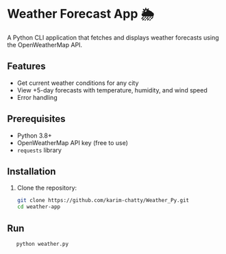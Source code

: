# Weather Forecast App 🌦️

A Python CLI application that fetches and displays weather forecasts using the OpenWeatherMap API.

## Features
- Get current weather conditions for any city
- View +5-day forecasts with temperature, humidity, and wind speed
- Error handling

## Prerequisites
- Python 3.8+
- OpenWeatherMap API key (free to use)
- `requests` library

## Installation
1. Clone the repository:
   ```bash
   git clone https://github.com/karim-chatty/Weather_Py.git
   cd weather-app
  ## Run
       python weather.py
   
